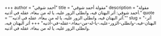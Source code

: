 +++
author = "أحمد شوقي"
title = "مقولة أحمد شوقي"
description = "مقولة أحمد شوقي: أثر البهتان فيه، وانطلى الزور عليه، يا له من ببغاء، عقله في أذنيه."
quote = '''أثر البهتان فيه، وانطلى الزور عليه، يا له من ببغاء، عقله في أذنيه.'''
slug = "أثر-البهتان-فيه،-وانطلى-الزور-عليه،-يا-له-من-ببغاء،-عقله-في-أذنيه"
+++
أثر البهتان فيه، وانطلى الزور عليه، يا له من ببغاء، عقله في أذنيه.
